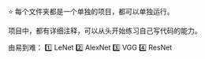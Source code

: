 :star: 每个文件夹都是一个单独的项目，都可以单独运行。

项目中，都有详细注释，可以从头开始练习自己写代码的能力。

由易到难：
:one: LeNet
:two: AlexNet
:three: VGG
:four: ResNet
